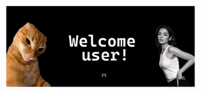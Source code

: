 <a href="https://github.com/Digital-Gym">
  <img src="https://github.com/mmnvb/mmnvb/blob/main/img/home-banner.jpg" alt='banner'>
</a>
